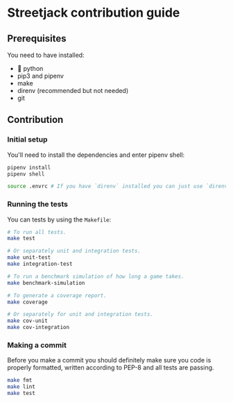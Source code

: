 # Streetjack contribution guide

## Prerequisites

You need to have installed:

- :snake: python
- pip3 and pipenv
- make
- direnv (recommended but not needed)
- git

## Contribution

### Initial setup

You'll need to install the dependencies and enter pipenv shell:

```bash
pipenv install
pipenv shell

source .envrc # If you have `direnv` installed you can just use `direnv allow`
```

### Running the tests

You can tests by using the `Makefile`:

```bash
# To run all tests.
make test

# Or separately unit and integration tests.
make unit-test
make integration-test

# To run a benchmark simulation of how long a game takes.
make benchmark-simulation

# To generate a coverage report.
make coverage

# Or separately for unit and integration tests.
make cov-unit
make cov-integration
```

### Making a commit

Before you make a commit you should definitely make sure you code is properly formatted, written according to PEP-8 and all tests are passing.

```bash
make fmt
make lint
make test
```
